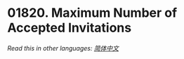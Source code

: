 # 01820. Maximum Number of Accepted Invitations

  _Read this in other languages:_
    [_简体中文_](README.zh-CN.md)

